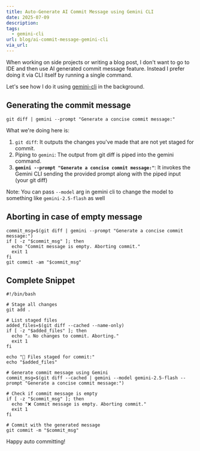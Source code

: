 ```yaml
---
title: Auto-Generate AI Commit Message using Gemini CLI
date: 2025-07-09
description: 
tags:
  - gemini-cli
url: blog/ai-commit-message-gemini-cli
via_url:
---
```

When working on side projects or writing a blog post, I don't want to go to IDE and then use AI generated commit message feature. Instead I prefer doing it via CLI itself by running a single command.

Let's see how I do it using [gemini-cli](https://aiengineerguide.com/blog/google-gemini-cli/) in the background.

## Generating the commit message

```shell
git diff | gemini --prompt "Generate a concise commit message:"
```

What we're doing here is:
1. `git diff`: It outputs the changes you've made that are not yet staged for commit.
2. Piping to `gemini`: The output from git diff is piped into the gemini command.
3. **`gemini --prompt "Generate a concise commit message:"`**: It invokes the Gemini CLI sending the provided prompt along with the piped input (your git diff)

Note: You can pass `--model`  arg in gemini cli to change the model to something like `gemini-2.5-flash` as well

## Aborting in case of empty message
```shell
commit_msg=$(git diff | gemini --prompt "Generate a concise commit message:")
if [ -z "$commit_msg" ]; then
  echo "Commit message is empty. Aborting commit."
  exit 1
fi
git commit -am "$commit_msg"
```

## Complete Snippet
```shell
#!/bin/bash

# Stage all changes
git add .

# List staged files
added_files=$(git diff --cached --name-only)
if [ -z "$added_files" ]; then
  echo "⚠️ No changes to commit. Aborting."
  exit 1
fi

echo "📄 Files staged for commit:"
echo "$added_files"

# Generate commit message using Gemini
commit_msg=$(git diff --cached | gemini --model gemini-2.5-flash --prompt "Generate a concise commit message:")

# Check if commit message is empty
if [ -z "$commit_msg" ]; then
  echo "❌ Commit message is empty. Aborting commit."
  exit 1
fi

# Commit with the generated message
git commit -m "$commit_msg"
```

Happy auto committing!